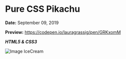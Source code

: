 # Pure CSS Pikachu

**Date:** September 09, 2019 

**Preview:** https://codepen.io/lauragrassig/pen/GRKxomM

***HTML5 & CSS3***

![Image IceCream](https://i.ibb.co/s6w80BZ/newgame.png)
